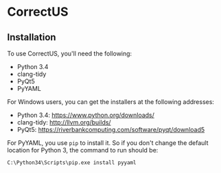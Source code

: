 # CorrectUS
## Installation
To use CorrectUS, you'll need the following:
* Python 3.4
* clang-tidy
* PyQt5
* PyYAML

For Windows users, you can get the installers at the following addresses:
* Python 3.4: https://www.python.org/downloads/
* clang-tidy: http://llvm.org/builds/
* PyQt5: https://riverbankcomputing.com/software/pyqt/download5

For PyYAML, you use `pip` to install it. So if you don't change the default location for Python 3, the command to run should be:
```bash
C:\Python34\Scripts\pip.exe install pyyaml
```

